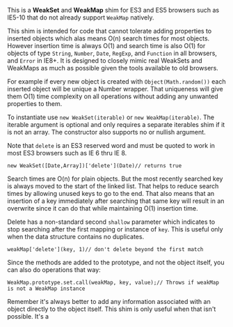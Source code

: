 This is a __WeakSet__ and __WeakMap__ shim for ES3 and ES5 browsers such as IE5-10 that do not already support `WeakMap` natively.

This shim is intended for code that cannot tolerate adding properties to inserted objects which alas means O(n) search times for most objects. However insertion time is always O(1) and search time is also O(1) for objects of type `String`, `Number`, `Date`, `RegExp`, and `Function` in all browsers, and `Error` in IE8+. It is designed to closely mimic real WeakSets and WeakMaps as much as possible given the tools available to old browsers.

For example if every new object is created with `Object(Math.random())` each inserted object will be unique a Number wrapper. That uniqueness will give them O(1) time complexity on all operations without adding any unwanted properties to them.

To instantiate use `new WeakSet(iterable)` or `new WeakMap(iterable)`. The iterable argument is optional and only requires a separate iterables shim if it is not an array. The constructor also supports no or nullish argument.

Note that `delete` is an ES3 reserved word and must be quoted to work in most ES3 browsers such as IE 6 thru IE 8.

    new WeakSet([Date,Array])['delete'](Date)// returns true

Search times are O(n) for plain objects. But the most recently searched key is always moved to the start of the linked list. That helps to reduce search times by allowing unused keys to go to the end. That also means that an insertion of a key immediately after searching that same key will result in an overwrite since it can do that while maintaining O(1) insertion time.

Delete has a non-standard second `shallow` parameter which indicates to stop searching after the first mapping or instance of `key`. This is useful only when the data structure contains no duplicates.

    weakMap['delete'](key, 1)// don't delete beyond the first match

Since the methods are added to the prototype, and not the object itself, you can also do operations that way:

    WeakMap.prototype.set.call(weakMap, key, value);// Throws if weakMap is not a WeakMap instance

Remember it's always better to add any information associated with an object directly to the object itself. This shim is only useful when that isn't possible.
  It's a
